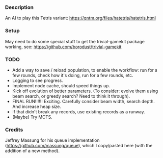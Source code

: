 ### Description
An AI to play this Tetris variant: https://qntm.org/files/hatetris/hatetris.html

### Setup
May need to do some special stuff to get the trivial-gamekit package working, see: https://github.com/borodust/trivial-gamekit

### TODO
* Add a way to save / reload population, to enable the workflow: run for a few rounds, check how it's doing, run for a few rounds, etc.
* Logging to see progress.
* Implement node cache, should speed things up.
* Kick off evolution of better parameters.
  (To consider: evolve them using beam search, or greedy search? Need to think it through).
* FINAL RUN!!!!!! Exciting. Carefully consider beam width, search depth. And increase heap size.
* If that didn't break any records, use existing records as a runway.
* (Maybe) Try MCTS.

### Credits
Jeffrey Massung for his queue implementation (https://github.com/massung/queue), which I copy/pasted here (with the addition of a new method).
